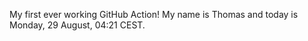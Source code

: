 My first ever working GitHub Action!
My name is Thomas and today is Monday, 29 August, 04:21 CEST. 
